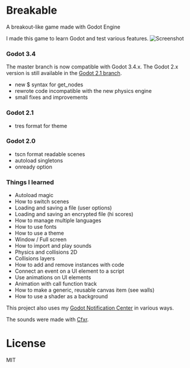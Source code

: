 # Breakable
A breakout-like game made with Godot Engine

I made this game to learn Godot and test various features.
![Screenshot](screenshots/screenshot.png)

### Godot 3.4
The master branch is now compatible with Godot 3.4.x.
The Godot 2.x version is still available in the [Godot 2.1 branch](https://github.com/didier-v/breakable/tree/Godot-2.1).
 - new $ syntax for get_nodes
 - rewrote code incompatible with the new physics engine
 - small fixes and improvements

### Godot 2.1
 - tres format for theme

### Godot 2.0
 - tscn format readable scenes
 - autoload singletons
 - onready option

### Things I learned
 - Autoload magic
 - How to switch scenes
 - Loading and saving a file (user options)
 - Loading and saving an encrypted file (hi scores)
 - How to manage multiple languages
 - How to use fonts
 - How to use a theme
 - Window / Full screen
 - How to import and play sounds
 - Physics and collisions 2D
 - Collisions layers
 - How to add and remove instances with code
 - Connect an event on a UI element to a script
 - Use animations on UI elements
 - Animation with call function track
 - How to make a generic, reusable canvas item (see walls)
 - How to use a shader as a background
	

This project also uses my [Godot Notification Center](https://github.com/didier-v/GodotNotificationCenter) in various ways.

The sounds were made with [Cfxr](http://thirdcog.eu/apps/cfxr).

# License
MIT
